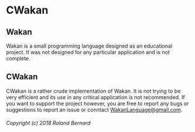 CWakan
======

Wakan
-----
Wakan is a small programming language designed as an educational project.
It was not designed for any particular application and is not complete.

CWakan
------
CWakan is a rather crude implementation of Wakan. It is not trying to be very efficient and
its use in any critical application is not recommended. If you want to support the project however,
you are free to report any bugs or suggestions to report an issue or conntact WakanLanguage@gmail.com.




###### Copyright (c) 2018 Roland Bernard
